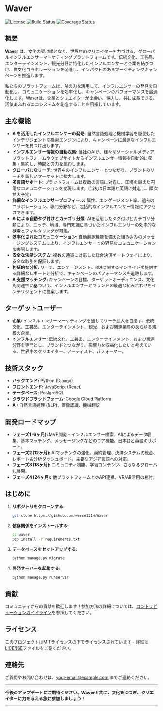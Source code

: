 # Waver 

[![License](https://img.shields.io/badge/License-MIT-blue.svg)](LICENSE)
[![Build Status](https://img.shields.io/badge/Build-Passing-brightgreen.svg)](/path/to/your/build/status)
[![Coverage Status](https://img.shields.io/badge/Coverage-90%25-brightgreen.svg)](/path/to/your/coverage/report)

## 概要

**Waver** は、文化の架け橋となり、世界中のクリエイターを力づける、グローバルインフルエンサーマーケティングプラットフォームです。伝統文化、工芸品、エンターテインメント、観光分野に特化したインフルエンサーと企業を結びつけ、異文化コラボレーションを促進し、インパクトのあるマーケティングキャンペーンを推進します。

私たちのプラットフォームは、AIの力を活用して、インフルエンサーの発見を自動化し、コミュニケーションを効率化し、キャンペーンのパフォーマンスを最適化します。Waverは、企業とクリエイターが出会い、協力し、共に成長できる、活気あふれるエコシステムを創造することを目指しています。

## 主な機能

*   **AIを活用したインフルエンサーの発見:** 自然言語処理と機械学習を駆使したインテリジェントな検索エンジンにより、キャンペーンに最適なインフルエンサーを見つけ出します。
*   **インフルエンサー情報の自動収集:** 当社のAIが、様々なソーシャルメディアプラットフォームやウェブサイトからインフルエンサー情報を自動的に収集・集約し、時間と労力を節約します。
*   **グローバルなリーチ:** 世界中のインフルエンサーとつながり、ブランドのリーチを新しいマーケットに拡大します。
*   **多言語サポート:** プラットフォームは複数の言語に対応し、国境を越えた円滑なコミュニケーションを実現します。(当初は日本語と英語に対応し、順次拡大予定)
*   **詳細なインフルエンサープロフィール:**  属性、エンゲージメント率、過去のコラボレーション、専門分野など、包括的なインフルエンサー情報にアクセスできます。
*   **AIによる自動タグ付けとカテゴリ分類:** AIを活用したタグ付けとカテゴリ分類により、ニッチ、地域、専門知識に基づいたインフルエンサーの効率的な検索とフィルタリングが可能。
*   **効率化されたコミュニケーション:** 自動翻訳機能を備えた組み込みのメッセージングシステムにより、インフルエンサーとの容易なコミュニケーションを実現します。
*   **安全な決済システム:** 複数の通貨に対応した統合決済ゲートウェイにより、安全な取引を保証します。
*   **包括的な分析:** リーチ、エンゲージメント、ROIに関するインサイトを提供する詳細なレポートと分析で、キャンペーンのパフォーマンスを追跡します。
*   **AI支援マッチング:**  キャンペーンの目標、ターゲットオーディエンス、文化的関連性に基づいて、インフルエンサーとブランドの最適な組み合わせをインテリジェントに提案します。

## ターゲットユーザー

*   **企業:** インフルエンサーマーケティングを通じてリーチ拡大を目指す、伝統文化、工芸品、エンターテインメント、観光、および関連業界のあらゆる規模の企業。
*   **インフルエンサー:** 伝統文化、工芸品、エンターテインメント、および関連分野を専門とし、ブランドとつながり、影響力を収益化したいと考えている、世界中のクリエイター、アーティスト、パフォーマー。

## 技術スタック

*   **バックエンド:** Python (Django)
*   **フロントエンド:** JavaScript (React)
*   **データベース:** PostgreSQL
*   **クラウドプラットフォーム:**  Google Cloud Platform
*   **AI:** 自然言語処理 (NLP)、画像認識、機械翻訳

## 開発ロードマップ

*   **フェーズ1 (6ヶ月):** MVP開発 - インフルエンサー検索、AIによるデータ収集、基本マッチング、メッセージングなどのコア機能。日本語と英語のサポート。
*   **フェーズ2 (12ヶ月):** AIマッチングの強化、契約管理、決済システムの統合、レポート＆分析ダッシュボード。主要なアジア言語への対応。
*   **フェーズ3 (18ヶ月):** コミュニティ機能、学習コンテンツ、さらなるグローバル展開。
*   **フェーズ4 (24ヶ月):** 他プラットフォームとのAPI連携、VR/AR活用の検討。

## はじめに

1.  **リポジトリをクローンする:**

    ```bash
    git clone https://github.com/weuse1324/Waver
    ```

2.  **依存関係をインストールする:**

    ```bash
    cd waver
    pip install -r requirements.txt
    ```

3.  **データベースをセットアップする:**

    ```bash
    python manage.py migrate
    ```

4.  **開発サーバーを起動する:**

    ```bash
    python manage.py runserver
    ```

## 貢献

コミュニティからの貢献を歓迎します！参加方法の詳細については、[コントリビューションガイドライン](CONTRIBUTING.md)を参照してください。

## ライセンス

このプロジェクトはMITライセンスの下でライセンスされています - 詳細は[LICENSE](LICENSE)ファイルをご覧ください。

## 連絡先

ご質問やお問い合わせは、[your-email@example.com](mailto:your-email@example.com) までご連絡ください。

---

**今後のアップデートにご期待ください。Waverと共に、文化をつなぎ、クリエイターに力を与える旅に参加しましょう！**

---

